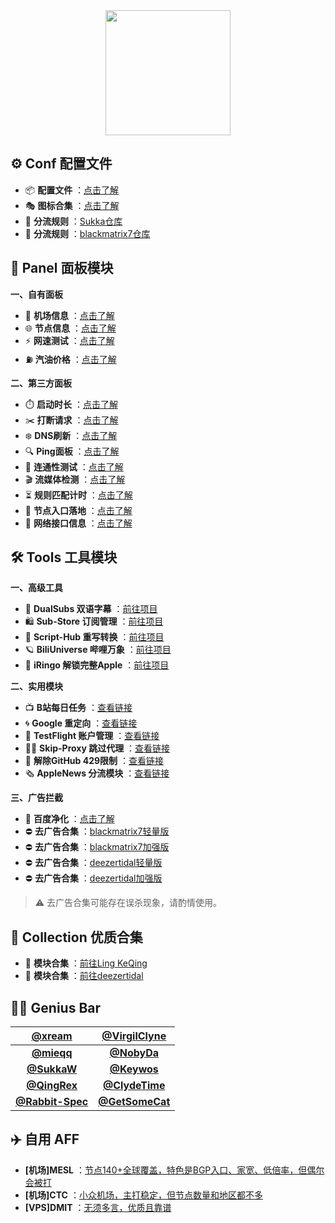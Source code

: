 <div align="center">
 <img src="https://raw.githubusercontent.com/cc63/Surge/main/Module/Surge.png" width="200">
</div>

## ⚙️ Conf 配置文件
-  📦 **配置文件** ：[点击了解](https://github.com/cc63/Surge/tree/main/Conf)
-  🎭 **图标合集** ：[点击了解](https://github.com/cc63/Surge/tree/main/icon)
-  💾 **分流规则** ：[Sukka仓库](https://ruleset.skk.moe)
-  💾 **分流规则** ：[blackmatrix7仓库](https://github.com/blackmatrix7/ios_rule_script/tree/master/rule/Surge)

## 🌠 Panel 面板模块

**一、自有面板**
- 🚁 **机场信息** ：[点击了解](https://github.com/cc63/Surge/tree/main/Module/Panel/Sub-info)
- 🌐 **节点信息** ：[点击了解](https://github.com/cc63/Surge/tree/main/Module/Panel/IP-info)
- ⚡️ **网速测试** ：[点击了解](https://github.com/cc63/Surge/tree/main/Module/Panel/Speed)
- ⛽ **汽油价格** ：[点击了解](https://github.com/cc63/Surge/tree/main/Module/Panel/QiYou)

**二、第三方面板**
- ⏱️ **启动时长** ：[点击了解](https://github.com/Rabbit-Spec/Surge/tree/Master/Module/Panel/Surge-Pro)
- ✂️ **打断请求** ：[点击了解](https://github.com/cc63/Surge/tree/main/Module/Panel/Cut)
- ❄️ **DNS刷新** ：[点击了解](https://github.com/Rabbit-Spec/Surge/tree/Master/Module/Panel/Flush-DNS)
- 🔍 **Ping面板** ：[点击了解](https://github.com/Keywos/rule/tree/main/script/ping)
- 🎯 **连通性测试** ：[点击了解](https://github.com/cc63/Surge/tree/main/Module/Panel/Connectivity_Test)
- 🎬️ **流媒体检测** ：[点击了解](https://github.com/Rabbit-Spec/Surge/tree/Master/Module/Panel/Stream-All)
- ⏳ **规则匹配计时** ：[点击了解](https://github.com/cc63/Surge/tree/main/Module/Panel/MatchTime)
- 🪩 **节点入口落地** ：[点击了解](https://github.com/cc63/Surge/tree/main/Module/Panel/Net-X)
- 🛜 **网络接口信息** ：[点击了解](https://github.com/cc63/Surge/tree/main/Module/Panel/interface-info)



## 🛠️ Tools 工具模块

**一、高级工具**

- 🍿️ **DualSubs 双语字幕** ：[前往项目](https://dualsubs.github.io/)
- 🛍️ **Sub-Store 订阅管理** ：[前往项目](https://github.com/sub-store-org/Sub-Store/tree/master/config)
- 📝 **Script-Hub 重写转换** ：[前往项目](https://github.com/Script-Hub-Org/Script-Hub)
- 🪐 **BiliUniverse 哔哩万象** ：[前往项目](https://biliuniverse.io/)
- 🍎 **iRingo 解锁完整Apple** ：[前往项目](https://nsringo.github.io/)

**二、实用模块**

- 📺 **B站每日任务** ：[查看链接](https://raw.githubusercontent.com/ClydeTime/BiliBili/main/modules/BiliBiliDailyBonus.sgmodule)
- 🌀 **Google 重定向** ：[查看链接](https://raw.githubusercontent.com/cc63/Surge/main/Module/Spec/Google_Rewrite.sgmodule)
- 🛟 **TestFlight 账户管理** ：[查看链接](https://raw.githubusercontent.com/NobyDa/Script/master/Surge/Module/TestFlightAccount.sgmodule)
- 🏄‍♂️ **Skip-Proxy 跳过代理** ：[查看链接](https://raw.githubusercontent.com/mieqq/mieqq/master/skip-proxy-lists.sgmodule)
- 🔐 **解除GitHub 429限制** ：[查看链接](https://raw.githubusercontent.com/cc63/Surge/main/Module/Spec/429.sgmodule)
- 🗞️ **AppleNews 分流模块** ：[查看链接](https://raw.githubusercontent.com/cc63/Surge/main/Module/Spec/News.sgmodule)

**三、广告拦截**

- 🌝 **百度净化** ：[点击了解](https://github.com/Keywos/rule/tree/main/script/baidu_index)
- ⛔️ **去广告合集** ：[blackmatrix7轻量版](https://raw.githubusercontent.com/blackmatrix7/ios_rule_script/master/rewrite/Surge/AdvertisingLite/AdvertisingLite_Mock.sgmodule)
- ⛔️ **去广告合集** ：[blackmatrix7加强版](https://raw.githubusercontent.com/blackmatrix7/ios_rule_script/refs/heads/master/rewrite/Surge/Advertising/Advertising_Mock.sgmodule)
- ⛔️ **去广告合集** ：[deezertidal轻量版](https://whatshub.top/module/adlite.sgmodule)
- ⛔️ **去广告合集** ：[deezertidal加强版](https://whatshub.top/module/startingad.sgmodule)

> ⚠️ 去广告合集可能存在误杀现象，请酌情使用。<br>

## 📁 Collection 优质合集

- 💼 **模块合集** ：[前往Ling KeQing](https://surge.qingr.moe)
- 💼 **模块合集** ：[前往deezertidal](https://github.com/deezertidal/Surge_Module)


## 🧑‍💻 Genius Bar
| [@xream](https://github.com/xream/scripts/tree/main/surge/modules)  | [@VirgilClyne](https://github.com/VirgilClyne) | 
|:---:|:---:|
| [**@mieqq**](https://github.com/mieqq/mieqq) | [**@NobyDa**](https://github.com/NobyDa/Script)  | 
| [**@SukkaW**](https://github.com/SukkaW/Surge/)  | [**@Keywos**](https://github.com/Keywos/rule/tree/main/script)  |
| [**@QingRex**](https://github.com/QingRex/LoonKissSurge/) | [**@ClydeTime**](https://github.com/ClydeTime)  | 
| [**@Rabbit-Spec**](https://github.com/Rabbit-Spec/Surge)  | [**@GetSomeCat**](https://github.com/getsomecat/GetSomeCats/tree/Surge/modules)  | 




## ✈️ 自用 AFF

- **[机场]MESL** ：[节点140+全球覆盖，特色是BGP入口、家宽、低倍率，但偶尔会被打](https://in.mesl.cloud/#/register?code=ew06hQ6A)
- **[机场]CTC** ：[小众机场，主打稳定，但节点数量和地区都不多](https://www.jinglongyu.com/#/register?code=ZlsRp5La)
- **[VPS]DMIT** ：[无须多言，优质且靠谱](https://www.dmit.io/aff.php?aff=11797)

